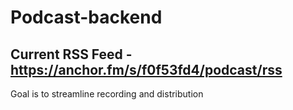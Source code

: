 # Podcast-backend

## Current RSS Feed - https://anchor.fm/s/f0f53fd4/podcast/rss

Goal is to streamline recording and distribution
